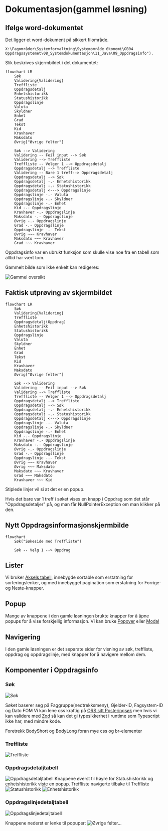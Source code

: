 # Dokumentasjon(gammel løsning)

## Ifølge word-dokumentet

Det ligger et word-dokument på sikkert filområde.

```
X:\Fagområder\Systemforvaltning\Systemområde Økonomi\OB04 Oppdragssystemet\08_Systemdokumentasjon\11_Java\09_Oppdragsinfo").
```

Slik beskrives skjermbildet i det dokumentet:

```mermaid
flowchart LR
    Søk
    Validering{Validering}
    Treffliste
    Oppdragsdetalj
    Enhetshistorikk
    Statushistorikk
    Oppdragslinje
    Valuta
    Skyldner
    Enhet
    Grad
    Tekst
    Kid
    Kravhaver
    Maksdato
    Øvrig["Øvrige felter"]

    Søk --> Validering
    Validering -- Feil input --> Søk
    Validering --> Treffliste
    Treffliste -- Velger 1 --> Oppdragsdetalj
    Oppdragsdetalj --> Treffliste
    Validering -- Bare 1 treff--> Oppdragsdetalj
    Oppdragsdetalj --> Søk
    Oppdragsdetalj -.- Enhetshistorikk
    Oppdragsdetalj -.- Statushistorikk
    Oppdragsdetalj <---> Oppdragslinje
    Oppdragslinje -.- Valuta
    Oppdragslinje -.- Skyldner
    Oppdragslinje -.- Enhet
    Kid -.- Oppdragslinje
    Kravhaver -.- Oppdragslinje
    Maksdato -.- Oppdragslinje
    Øvrig -.- Oppdragslinje
    Grad -.- Oppdragslinje
    Oppdragslinje -.- Tekst
    Øvrig ~~~ Kravhaver
    Maksdato ~~~ Kravhaver
    Grad ~~~ Kravhaver
```

Oppdragsinfo var en ubrukt funksjon som skulle vise noe fra en tabell som alltid har vært tom.

Gammelt bilde som ikke enkelt kan redigeres:

![Gammel oversikt](gammel_oversikt.png)

## Faktisk utprøving av skjermbildet

```mermaid
flowchart LR
    Søk
    Validering{Validering}
    Treffliste
    Oppdragsdetalj(Oppdrag)
    Enhetshistorikk
    Statushistorikk
    Oppdragslinje
    Valuta
    Skyldner
    Enhet
    Grad
    Tekst
    Kid
    Kravhaver
    Maksdato
    Øvrig["Øvrige felter"]

    Søk --> Validering
    Validering -- Feil input --> Søk
    Validering --> Treffliste
    Treffliste -- Velger 1 --> Oppdragsdetalj
    Oppdragsdetalj --> Treffliste
    Oppdragsdetalj --> Søk
    Oppdragsdetalj -.- Enhetshistorikk
    Oppdragsdetalj -.- Statushistorikk
    Oppdragsdetalj <---> Oppdragslinje
    Oppdragslinje -.- Valuta
    Oppdragslinje -.- Skyldner
    Oppdragslinje -.- Enhet
    Kid -.- Oppdragslinje
    Kravhaver -.- Oppdragslinje
    Maksdato -.- Oppdragslinje
    Øvrig -.- Oppdragslinje
    Grad -.- Oppdragslinje
    Oppdragslinje -.- Tekst
    Øvrig ~~~ Kravhaver
    Øvrig ~~~ Maksdato
    Maksdato ~~~ Kravhaver
    Grad ~~~ Maksdato
    Kravhaver ~~~ Kid
```

Stiplede linjer vil si at det er en popup.

Hvis det bare var 1 treff i søket vises en knapp i Oppdrag som det står "Oppdragsdetaljer" på, og man får
NullPointerException om man klikker på den.

## Nytt Oppdragsinformasjonskjermbilde

```mermaid
flowchart
    Søk("Søkeside med Treffliste")

    Søk -- Velg 1 --> Oppdrag
```

## Lister

Vi bruker [Aksels tabell](https://aksel.nav.no/komponenter/core/table#tabledemo-sortable),
innebygde sortable som erstatning for sorteringslenker,
og med innebygget pagination som erstatning for Forrige- og Neste-knapper.

## Popup

Mange av knappene i den gamle løsningen brukte knapper for å åpne popups for å vise forskjellig informasjon.
Vi kan bruke [Popover](https://aksel.nav.no/komponenter/core/popover) eller [Modal](https://aksel.nav.no/komponenter/core/modal)

## Navigering

I den gamle løsningen er det separate sider for visning av søk, treffliste, oppdrag og oppdragslinje,
med knapper for å navigere mellom dem.

## Komponenter i Oppdragsinfo

### Søk

![Søk](sok.png)

Søket baserer seg på Faggruppe(nedtrekksmeny), Gjelder-ID, Fagsystem-ID og Dato FOM
Vi kan lene oss kraftig på [ORS sitt Posteringsøk](https://github.com/navikt/sokos-up-ors/blob/master/src/components/PosteringS%C3%B8kPanel.tsx)
men hvis vi kan validere med [Zod](https://zod.dev/) så kan det gi typesikkerhet i runtime som Typescript ikke har, med mindre kode.

Foretrekk BodyShort og BodyLong foran mye css og br-elementer

### Treffliste

![Treffliste](treffliste.png)

### Oppdragsdetaljtabell

![Oppdragsdetaljtabell](oppdrag.png)
Knappene øverst til høyre for Statushistorikk og enhetshistorikk viste en popup.
Treffliste navigerte tilbake til Treffliste
![Statushistorikk](statushistorikk.png)
![Enhetshistorikk](enhetshistorikk.png)

### Oppdragslinjedetaljtabell

![Oppdragslinjedetaljtabell](linje.png)

Knappene nederst er lenke til popuper:
![Øvrige felter...](øvrigeFelter.png)
